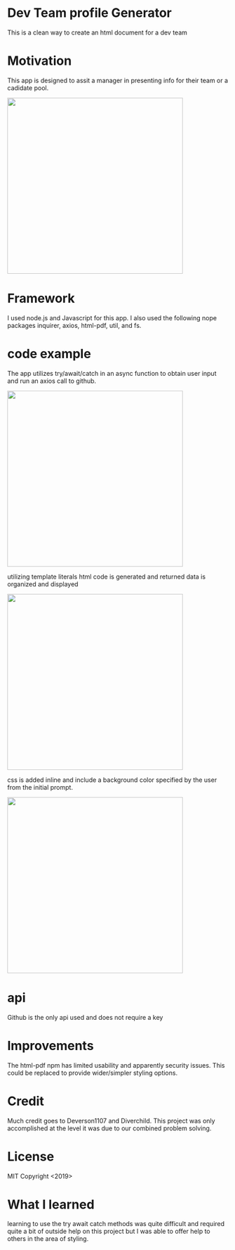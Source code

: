 # Dev Team profile Generator

This is a clean way to create an html document for a dev team

# Motivation

This app is designed to assit a manager in presenting info for their team or a cadidate pool.

<img src="/assets/imgs/screenshot_1.png" width=400>

# Framework

I used node.js and Javascript for this app. I also used the following nope packages inquirer, axios, html-pdf, util, and fs.

# code example

The app utilizes try/await/catch in an async function to obtain user input and run an axios call to github.

<img src="assets\imgs\code_1-screenshot_2.png" width=400>

utilizing template literals html code is generated and returned data is organized and displayed

<img src="assets\imgs\code_2-screenshot_3.png" width=400>

css is added inline and include a background color specified by the user from the initial prompt.

<img src="assets\imgs\code_3-screenshot_4.png" width=400>

# api

Github is the only api used and does not require a key

# Improvements

The html-pdf npm has limited usability and apparently security issues. This could be replaced to provide wider/simpler styling options.

# Credit

Much credit goes to Deverson1107 and Diverchild. This project was only accomplished at the level it was due to our combined problem solving.

# License

MIT
Copyright <2019> <COPYRIGHT Grayson Mechler>

# What I learned

learning to use the try await catch methods was quite difficult and required quite a bit of outside help on this project but I was able to offer help to others in the area of styling.
